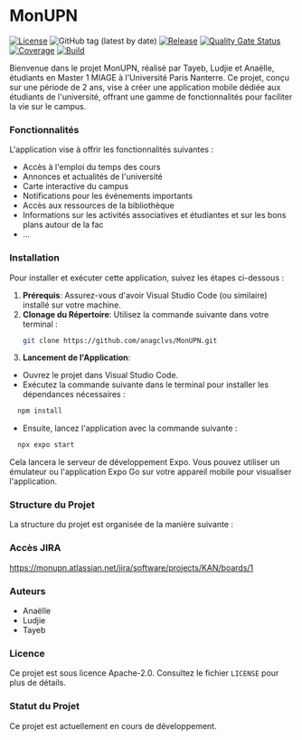 # MonUPN
[![License](https://img.shields.io/badge/License-Apache%202.0-blue.svg)](https://opensource.org/licenses/Apache-2.0)
![GitHub tag (latest by date)](https://img.shields.io/github/v/tag/anagclvs/MonUPN?label=tag)
[![Release](https://img.shields.io/github/release/anagclvs/MonUPN.svg?style=flat-square)](https://github.com/anagclvs/MonUPN/releases)
[![Quality Gate Status](https://sonarcloud.io/api/project_badges/measure?project=anagclvs_MonUPN&metric=alert_status)](https://sonarcloud.io/summary/new_code?id=anagclvs_MonUPN)
[![Coverage](https://sonarcloud.io/api/project_badges/measure?project=anagclvs_MonUPN&metric=coverage)](https://sonarcloud.io/summary/new_code?id=anagclvs_MonUPN)
[![Build](https://github.com/anagclvs/MonUPN/actions/workflows/build-and-test.yml/badge.svg)](https://github.com/anagclvs/MonUPN/actions/workflows/build-and-test.yml)



Bienvenue dans le projet MonUPN, réalisé par Tayeb, Ludjie et Anaëlle, étudiants en Master 1 MIAGE à l'Université Paris Nanterre. Ce projet, conçu sur une période de 2 ans, vise à créer une application mobile dédiée aux étudiants de l'université, offrant une gamme de fonctionnalités pour faciliter la vie sur le campus.

### Fonctionnalités

L'application vise à offrir les fonctionnalités suivantes :

- Accès à l'emploi du temps des cours
- Annonces et actualités de l'université
- Carte interactive du campus
- Notifications pour les événements importants
- Accès aux ressources de la bibliothèque
- Informations sur les activités associatives et étudiantes et sur les bons plans autour de la fac
- ...

### Installation

Pour installer et exécuter cette application, suivez les étapes ci-dessous :

1. **Prérequis**: Assurez-vous d'avoir Visual Studio Code (ou similaire) installé sur votre machine.
2. **Clonage du Répertoire**: Utilisez la commande suivante dans votre terminal :
   ```bash
   git clone https://github.com/anagclvs/MonUPN.git
   ```
3. **Lancement de l'Application**: 
- Ouvrez le projet dans Visual Studio Code.
- Exécutez la commande suivante dans le terminal pour installer les dépendances nécessaires :
 ```bash
   npm install
   ```
- Ensuite, lancez l'application avec la commande suivante :
 ```bash
   npx expo start
   ```
Cela lancera le serveur de développement Expo. Vous pouvez utiliser un émulateur ou l'application Expo Go sur votre appareil mobile pour visualiser l'application.

### Structure du Projet

La structure du projet est organisée de la manière suivante :

### Accès JIRA
https://monupn.atlassian.net/jira/software/projects/KAN/boards/1

### Auteurs

- Anaëlle
- Ludjie
- Tayeb

### Licence

Ce projet est sous licence Apache-2.0. Consultez le fichier `LICENSE` pour plus de détails.

### Statut du Projet

Ce projet est actuellement en cours de développement.
